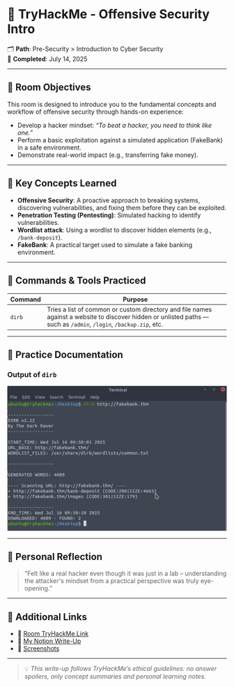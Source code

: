 
# 🔐 TryHackMe - Offensive Security Intro

🗂️ **Path**: Pre-Security > Introduction to Cyber Security  
📅 **Completed**: July 14, 2025

---

## 🎯 Room Objectives

This room is designed to introduce you to the fundamental concepts and workflow of offensive security through hands-on experience:

- Develop a hacker mindset: *“To beat a hacker, you need to think like one.”*
- Perform a basic exploitation against a simulated application (FakeBank) in a safe environment.
- Demonstrate real-world impact (e.g., transferring fake money).

---

## 🧠 Key Concepts Learned

- **Offensive Security**: A proactive approach to breaking systems, discovering vulnerabilities, and fixing them before they can be exploited.
- **Penetration Testing (Pentesting)**: Simulated hacking to identify vulnerabilities.
- **Wordlist attack**: Using a wordlist to discover hidden elements (e.g., `/bank-deposit`).
- **FakeBank**: A practical target used to simulate a fake banking environment.

---

## 🔧 Commands & Tools Practiced

| Command | Purpose |
|--------|---------|
| `dirb` | Tries a list of common or custom directory and file names against a website to discover hidden or unlisted paths — such as `/admin`, `/login`, `/backup.zip`, etc. |

---

## 📸 Practice Documentation

### Output of `dirb`
![dirb output](screenshots/terbaru)

---

## 💬 Personal Reflection

> “Felt like a real hacker even though it was just in a lab – understanding the attacker's mindset from a practical perspective was truly eye-opening.”

---

## 🔗 Additional Links

- 🔗 [Room TryHackMe Link](https://tryhackme.com/room/offensivesecurityintro)
- 📄 [My Notion Write-Up](https://www.notion.so/TryHackMe-Offensive-Security-Intro-232140182520802db635f615be2415ac?source=copy_link)
- 📄 [Screenshots](./screenshots)

---

> 💡 *This write-up follows TryHackMe’s ethical guidelines: no answer spoilers, only concept summaries and personal learning notes.*

